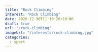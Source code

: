 ```yaml
---
title: "Rock Climbing"
interest: "Rock Climbing"
date: 2020-12-30T11:10:26+10:00
draft: true
url: "/rock-climbing"
imageUrl: "/interests/rock-climbing.jpg"
categories:
  - sport
---
```


